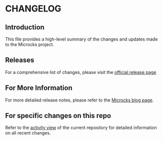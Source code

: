 # CHANGELOG

## Introduction

This file provides a high-level summary of the changes and updates made to the Microcks project.

## Releases

For a comprehensive list of changes, please visit the [official release page](https://github.com/microcks/test-github-action/releases) 

## For More Information

For more detailed release notes, please refer to the [Microcks blog page](https://microcks.io/blog/).

## For specific changes on this repo

Refer to the [activity view](https://docs.github.com/en/repositories/viewing-activity-and-data-for-your-repository/using-the-activity-view-to-see-changes-to-a-repository) of the current repository for detailed information on all recent changes.
